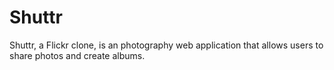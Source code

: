 # Shuttr

Shuttr, a Flickr clone, is an photography web application that allows users to share photos and create albums.
